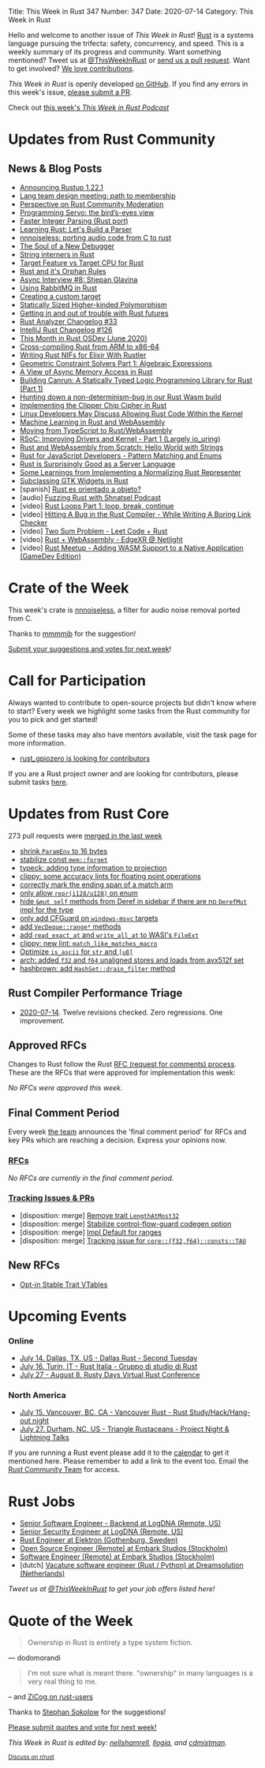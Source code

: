 Title: This Week in Rust 347
Number: 347
Date: 2020-07-14
Category: This Week in Rust

Hello and welcome to another issue of *This Week in Rust*!
[Rust](http://rust-lang.org) is a systems language pursuing the trifecta: safety, concurrency, and speed.
This is a weekly summary of its progress and community.
Want something mentioned? Tweet us at [@ThisWeekInRust](https://twitter.com/ThisWeekInRust) or [send us a pull request](https://github.com/cmr/this-week-in-rust).
Want to get involved? [We love contributions](https://github.com/rust-lang/rust/blob/master/CONTRIBUTING.md).

*This Week in Rust* is openly developed [on GitHub](https://github.com/cmr/this-week-in-rust).
If you find any errors in this week's issue, [please submit a PR](https://github.com/cmr/this-week-in-rust/pulls).

Check out [this week's *This Week in Rust Podcast*](https://rustacean-station.org/episode/022-twir-347/)

# Updates from Rust Community

## News & Blog Posts

* [Announcing Rustup 1.22.1](https://blog.rust-lang.org/2020/07/08/Rustup-1.22.1.html)
* [Lang team design meeting: path to membership](https://blog.rust-lang.org/inside-rust/2020/07/09/lang-team-path-to-membership.html)
* [Perspective on Rust Community Moderation](https://www.reddit.com/r/rust/comments/hnfnti/where_is_the_rust_community_allowed_to_talk_about/fxf65nf/)
* [Programming Servo: the bird’s-eyes view](https://medium.com/programming-servo/programming-servo-the-birds-eyes-view-201d28220b9a?source=friends_link&sk=b8610f254bf6faf8b81c81729c1b3498)
* [Faster Integer Parsing (Rust port)](https://rust-malaysia.github.io/code/2020/07/11/faster-integer-parsing.html)
* [Learning Rust: Let's Build a Parser](https://codeandbitters.com/lets-build-a-parser/)
* [nnnoiseless: porting audio code from C to rust](https://jneem.github.io/nnnoiseless/)
* [The Soul of a New Debugger](https://nbaksalyar.github.io/2020/07/12/soul-of-a-new-debugger.html)
* [String interners in Rust](https://dev.to/cad97/string-interners-in-rust-797)
* [Target Feature vs Target CPU for Rust](https://www.nickwilcox.com/blog/target_cpu_vs_target_feature/)
* [Rust and it's Orphan Rules](https://blog.mgattozzi.dev/orphan-rules/)
* [Async Interview #8: Stjepan Glavina](https://smallcultfollowing.com/babysteps/blog/2020/07/09/async-interview-8-stjepan-glavina/)
* [Using RabbitMQ in Rust](https://www.zupzup.org/rmq-in-rust/)
* [Creating a custom target](https://rust-embedded.github.io/embedonomicon/custom-target.html)
* [Statically Sized Higher-kinded Polymorphism](http://blog.ielliott.io/sized-hkts/)
* [Getting in and out of trouble with Rust futures](https://fasterthanli.me/articles/getting-in-and-out-of-trouble-with-rust-futures)
* [Rust Analyzer Changelog #33](https://rust-analyzer.github.io/thisweek/2020/07/13/changelog-33.html)
* [IntelliJ Rust Changelog #126](https://intellij-rust.github.io/2020/07/13/changelog-126.html)
* [This Month in Rust OSDev (June 2020)](https://rust-osdev.com/this-month/2020-06/)
* [Cross-compiling Rust from ARM to x86-64](https://burgers.io/cross-compile-rust-from-arm-to-x86-64)
* [Writing Rust NIFs for Elixir With Rustler](https://simplabs.com/blog/2020/06/25/writing-rust-nifs-for-elixir-with-rustler/)
* [Geometric Constraint Solvers Part 1: Algebraic Expressions](http://adventures.michaelfbryan.com/posts/constraints-part-1-expressions/)
* [A View of Async Memory Access in Rust](https://blog.haoxp.xyz/posts/async-memory-access/)
* [Building Canrun: A Statically Typed Logic Programming Library for Rust (Part 1)](https://esimmler.com/building-canrun-part-1/)
* [Hunting down a non-determinism-bug in our Rust Wasm build](https://dev.to/gnunicorn/hunting-down-a-non-determinism-bug-in-our-rust-wasm-build-4fk1)
* [Implementing the Clipper Chip Cipher in Rust](https://blog.yossarian.net/2020/03/09/Implementing-the-Clipper-chip-cipher-in-Rust)
* [Linux Developers May Discuss Allowing Rust Code Within the Kernel](https://www.phoronix.com/scan.php?page=news_item&px=Linux-Plumbers-2020-Rust)
* [Machine Learning in Rust and WebAssembly](https://www.secondstate.io/articles/machine-learning/)
* [Moving from TypeScript to Rust/WebAssembly](https://nicolodavis.com/blog/typescript-to-rust/)
* [RSoC: Improving Drivers and Kernel - Part 1 (Largely io_uring)](https://www.redox-os.org/news/io_uring-1/)
* [Rust and WebAssembly from Scratch: Hello World with Strings](https://depth-first.com/articles/2020/07/07/rust-and-webassembly-from-scratch-hello-world-with-strings/)
* [Rust for JavaScript Developers - Pattern Matching and Enums](http://www.sheshbabu.com/posts/rust-for-javascript-developers-pattern-matching-and-enums/)
* [Rust is Surprisingly Good as a Server Language](https://stu2b50.dev/posts/rust-is-surpris76171)
* [Some Learnings from Implementing a Normalizing Rust Representer](https://dev.to/seanchen1991/some-learnings-from-implementing-a-normalizing-rust-representer-2l12)
* [Subclassing GTK Widgets in Rust](https://www.figuiere.net/technotes/notes/tn002/)
* [spanish] [Rust es orientado a objeto?](https://emanuelpeg.blogspot.com/2020/07/rust-es-orientado-objeto.html#.XwsegbMr_EQ.reddit)
* [audio] [Fuzzing Rust with Shnatsel Podcast](https://medium.com/@social_62682/fuzzing-rust-with-shnatsel-podcast-e1fa0dbc28a)
* [video] [Rust Loops Part 1: loop, break, continue](https://www.youtube.com/watch?v=zVX2qJFHDXA&feature=youtu.be)
* [video] [Hitting A Bug in the Rust Compiler - While Writing A Boring Link Checker](https://www.youtube.com/watch?time_continue=4&v=DArJCR0HDL8&feature=emb_logo)
* [video] [Two Sum Problem - Leet Code + Rust](https://www.youtube.com/watch?v=CMlHbAGkXjA&list=PLK_g1a_cAfaZuTXzDoQUAFEHCalKSCv9G&index=2)
* [video] [Rust + WebAssembly - EdgeXR @ Netlight](https://www.youtube.com/watch?v=dmbqpg5BuBY)
* [video] [Rust Meetup - Adding WASM Support to a Native Application (GameDev Edition)](https://www.youtube.com/watch?v=7YQGwb4_AvA)

# Crate of the Week

This week's crate is [nnnoiseless](https://jneem.github.io/nnnoiseless), a filter for audio noise removal ported from C.

Thanks to [mmmmib](https://users.rust-lang.org/t/crate-of-the-week/2704/790) for the suggestion!

[Submit your suggestions and votes for next week][submit_crate]!

[submit_crate]: https://users.rust-lang.org/t/crate-of-the-week/2704

# Call for Participation

Always wanted to contribute to open-source projects but didn't know where to start?
Every week we highlight some tasks from the Rust community for you to pick and get started!

Some of these tasks may also have mentors available, visit the task page for more information.

* [rust_gpiozero is looking for contributors](https://github.com/rahul-thakoor/rust_gpiozero/issues/11)

If you are a Rust project owner and are looking for contributors, please submit tasks [here][guidelines].

[guidelines]: https://users.rust-lang.org/t/twir-call-for-participation/4821

# Updates from Rust Core

273 pull requests were [merged in the last week][merged]

[merged]: https://github.com/search?q=is%3Apr+org%3Arust-lang+is%3Amerged+merged%3A2020-07-06..2020-07-13

* [shrink `ParamEnv` to 16 bytes](https://github.com/rust-lang/rust/pull/73978)
* [stabilize const `mem::forget`](https://github.com/rust-lang/rust/pull/73887)
* [typeck: adding type information to projection](https://github.com/rust-lang/rust/pull/73870)
* [clippy: some accuracy lints for floating point operations](https://github.com/rust-lang/rust-clippy/pull/5443)
* [correctly mark the ending span of a match arm](https://github.com/rust-lang/rust/pull/74125)
* [only allow `repr(i128/u128)` on enum](https://github.com/rust-lang/rust/pull/74109)
* [hide `&mut self` methods from Deref in sidebar if there are no `DerefMut` impl for the type](https://github.com/rust-lang/rust/pull/74107)
* [only add CFGuard on `windows-msvc` targets](https://github.com/rust-lang/rust/pull/74103)
* [add `VecDeque::range*` methods](https://github.com/rust-lang/rust/pull/74099)
* [add `read_exact_at` and `write_all_at` to WASI's `FileExt`](https://github.com/rust-lang/rust/pull/74076)
* [clippy: new lint: `match_like_matches_macro`](https://github.com/rust-lang/rust-clippy/pull/5769)
* [Optimize `is_ascii` for `str` and `[u8]`](https://github.com/rust-lang/rust/pull/74066)
* [arch: added `f32` and `f64` unaligned stores and loads from avx512f set](https://github.com/rust-lang/stdarch/pull/873)
* [hashbrown: add `HashSet::drain_filter` method](https://github.com/rust-lang/hashbrown/pull/179)

## Rust Compiler Performance Triage

* [2020-07-14](https://github.com/rust-lang/rustc-perf/blob/master/triage/2020-07-14.md). Twelve revisions checked. Zero regressions. One improvement.

## Approved RFCs

Changes to Rust follow the Rust [RFC (request for comments) process](https://github.com/rust-lang/rfcs#rust-rfcs). These
are the RFCs that were approved for implementation this week:

*No RFCs were approved this week.*

## Final Comment Period

Every week [the team](https://www.rust-lang.org/team.html) announces the
'final comment period' for RFCs and key PRs which are reaching a
decision. Express your opinions now.

### [RFCs](https://github.com/rust-lang/rfcs/labels/final-comment-period)

*No RFCs are currently in the final comment period.*

### [Tracking Issues & PRs](https://github.com/rust-lang/rust/labels/final-comment-period)

* [disposition: merge] [Remove trait `LengthAtMost32`](https://github.com/rust-lang/rust/pull/74060)
* [disposition: merge] [Stabilize control-flow-guard codegen option](https://github.com/rust-lang/rust/pull/73893)
* [disposition: merge] [Impl Default for ranges](https://github.com/rust-lang/rust/pull/73197)
* [disposition: merge] [Tracking issue for `core::{f32,f64}::consts::TAU` ](https://github.com/rust-lang/rust/issues/66770)

## New RFCs

* [Opt-in Stable Trait VTables](https://github.com/rust-lang/rfcs/pull/2955)

# Upcoming Events

### Online
* [July 14. Dallas, TX, US - Dallas Rust - Second Tuesday](https://www.meetup.com/Dallas-Rust/events/mzzfsrybckbsb/)
* [July 16. Turin, IT - Rust Italia - Gruppo di studio di Rust](https://community.mozilla.org/events/gruppo-di-studio-di-rust-3/)
* [July 27 - August 8. Rusty Days Virtual Rust Conference](https://rusty-days.org/)

### North America
* [July 15. Vancouver, BC, CA - Vancouver Rust - Rust Study/Hack/Hang-out night](https://www.meetup.com/Vancouver-Rust/events/qnrgnrybckbtb/)
* [July 27. Durham, NC, US - Triangle Rustaceans - Project Night & Lightning Talks](https://www.meetup.com/triangle-rustaceans/events/mfglwpybckbkc/)

If you are running a Rust event please add it to the [calendar] to get
it mentioned here. Please remember to add a link to the event too.
Email the [Rust Community Team][community] for access.

[calendar]: https://www.google.com/calendar/embed?src=apd9vmbc22egenmtu5l6c5jbfc%40group.calendar.google.com
[community]: mailto:community-team@rust-lang.org

# Rust Jobs

* [Senior Software Engineer - Backend at LogDNA (Remote, US)](https://boards.greenhouse.io/logdna/jobs/4703358002)
* [Senior Security Engineer at LogDNA (Remote, US)](https://boards.greenhouse.io/logdna/jobs/4702074002)
* [Rust Engineer at Elektron (Gothenburg, Sweden)](https://www.elektron.se/rust-engineer/)
* [Open Source Engineer (Remote) at Embark Studios (Stockholm)](https://www.embark-studios.com/jobs/910166-open-source-engineer)
* [Software Engineer (Remote) at Embark Studios (Stockholm)](https://www.embark-studios.com/jobs/910166-open-source-engineer)
* [dutch] [Vacature software engineer (Rust / Python) at Dreamsolution (Netherlands)](https://www.dreamsolution.nl/2020-07-03-vacature-rust-python-software-engineer.html)

*Tweet us at [@ThisWeekInRust](https://twitter.com/ThisWeekInRust) to get your job offers listed here!*

# Quote of the Week

> Ownership in Rust is entirely a type system fiction.

— dodomorandi

> I'm not sure what is meant there. "ownership" in many languages is a very real thing to me.

– and [ZiCog on rust-users](https://users.rust-lang.org/t/twir-quote-of-the-week/328/900)

Thanks to [Stephan Sokolow](https://users.rust-lang.org/t/twir-quote-of-the-week/328/903) for the suggestions!

[Please submit quotes and vote for next week!](https://users.rust-lang.org/t/twir-quote-of-the-week/328)

*This Week in Rust is edited by: [nellshamrell](https://github.com/nellshamrell), [llogiq](https://github.com/llogiq), and [cdmistman](https://github.com/cdmistman).*

<small>[Discuss on r/rust](https://www.reddit.com/r/rust/comments/hrc4dt/this_week_in_rust_347/)</small>
